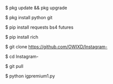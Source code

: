$ pkg update && pkg upgrade

$ pkg install python git

$ pip install requests bs4 futures

$ pip install rich

$ git clone https://github.com/OWIXD/Instagram-

$ cd Instagram-

$ git pull

$ python igpremium1.py

